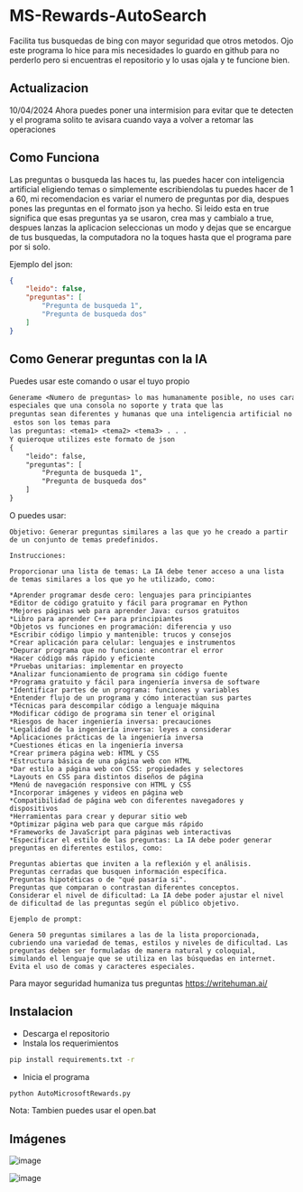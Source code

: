 # MS-Rewards-AutoSearch

Facilita tus busquedas de bing con mayor seguridad que otros metodos. Ojo este programa lo hice para mis necesidades lo guardo en github para no perderlo pero
si encuentras el repositorio y lo usas ojala y te funcione bien.

## Actualizacion
10/04/2024
Ahora puedes poner una intermision para evitar que te detecten y el programa solito te avisara cuando vaya a volver a retomar las operaciones

## Como Funciona

Las preguntas o busqueda las haces tu, las puedes hacer con inteligencia artificial eligiendo temas o simplemente escribiendolas tu puedes hacer de
1 a 60, mi recomendacion es variar el numero de preguntas por dia, despues pones las preguntas en el formato json ya hecho. Si leido esta en true significa que esas preguntas ya se
usaron, crea mas y cambialo a true, despues lanzas la aplicacion seleccionas un modo y dejas que se encargue de tus busquedas, la computadora no la toques hasta que el programa
pare por si solo.

Ejemplo del json:
```json
{
    "leido": false,
    "preguntas": [
        "Pregunta de busqueda 1",
        "Pregunta de busqueda dos"
    ]
}
```
## Como Generar preguntas con la IA
Puedes usar este comando o usar el tuyo propio
```txt
Generame <Numero de preguntas> lo mas humanamente posible, no uses caracteres
especiales que una consola no soporte y trata que las
preguntas sean diferentes y humanas que una inteligencia artificial no pueda detectarlo,
 estos son los temas para
las preguntas: <tema1> <tema2> <tema3> . . .
Y quieroque utilizes este formato de json
{
    "leido": false,
    "preguntas": [
        "Pregunta de busqueda 1",
        "Pregunta de busqueda dos"
    ]
}
```

O puedes usar: 
```
Objetivo: Generar preguntas similares a las que yo he creado a partir de un conjunto de temas predefinidos.

Instrucciones:

Proporcionar una lista de temas: La IA debe tener acceso a una lista de temas similares a los que yo he utilizado, como:

*Aprender programar desde cero: lenguajes para principiantes
*Editor de código gratuito y fácil para programar en Python
*Mejores páginas web para aprender Java: cursos gratuitos
*Libro para aprender C++ para principiantes
*Objetos vs funciones en programación: diferencia y uso
*Escribir código limpio y mantenible: trucos y consejos
*Crear aplicación para celular: lenguajes e instrumentos
*Depurar programa que no funciona: encontrar el error
*Hacer código más rápido y eficiente
*Pruebas unitarias: implementar en proyecto
*Analizar funcionamiento de programa sin código fuente
*Programa gratuito y fácil para ingeniería inversa de software
*Identificar partes de un programa: funciones y variables
*Entender flujo de un programa y cómo interactúan sus partes
*Técnicas para descompilar código a lenguaje máquina
*Modificar código de programa sin tener el original
*Riesgos de hacer ingeniería inversa: precauciones
*Legalidad de la ingeniería inversa: leyes a considerar
*Aplicaciones prácticas de la ingeniería inversa
*Cuestiones éticas en la ingeniería inversa
*Crear primera página web: HTML y CSS
*Estructura básica de una página web con HTML
*Dar estilo a página web con CSS: propiedades y selectores
*Layouts en CSS para distintos diseños de página
*Menú de navegación responsive con HTML y CSS
*Incorporar imágenes y videos en página web
*Compatibilidad de página web con diferentes navegadores y dispositivos
*Herramientas para crear y depurar sitio web
*Optimizar página web para que cargue más rápido
*Frameworks de JavaScript para páginas web interactivas
*Especificar el estilo de las preguntas: La IA debe poder generar preguntas en diferentes estilos, como:

Preguntas abiertas que inviten a la reflexión y el análisis.
Preguntas cerradas que busquen información específica.
Preguntas hipotéticas o de "qué pasaría si".
Preguntas que comparan o contrastan diferentes conceptos.
Considerar el nivel de dificultad: La IA debe poder ajustar el nivel de dificultad de las preguntas según el público objetivo.

Ejemplo de prompt:

Genera 50 preguntas similares a las de la lista proporcionada, cubriendo una variedad de temas, estilos y niveles de dificultad. Las preguntas deben ser formuladas de manera natural y coloquial, simulando el lenguaje que se utiliza en las búsquedas en internet. Evita el uso de comas y caracteres especiales.
```

Para mayor seguridad humaniza tus preguntas
https://writehuman.ai/
## Instalacion

* Descarga el repositorio
* Instala los requerimientos

```cmd
pip install requirements.txt -r
```
* Inicia el programa
```cmd
python AutoMicrosoftRewards.py
```
Nota: Tambien puedes usar el open.bat



## Imágenes

![image](https://github.com/D34THEV1L/MS-Rewards-AutoSearch/assets/87221905/46893365-256e-4703-b190-a0e97dd00966)


![image](https://github.com/D34THEV1L/MS-Rewards-AutoSearch/assets/87221905/8055ddd1-eace-43f4-b707-5812da6130d2)

